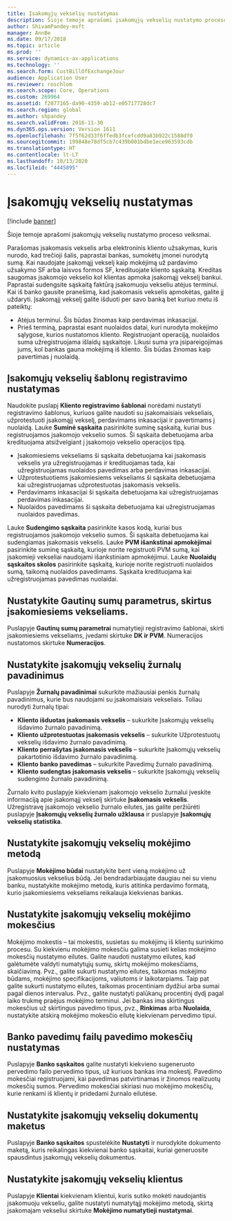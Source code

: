 ```yaml
---
title: Įsakomųjų vekselių nustatymas
description: Šioje temoje aprašomi įsakomųjų vekselių nustatymo proceso veiksmai.
author: ShivamPandey-msft
manager: AnnBe
ms.date: 09/17/2018
ms.topic: article
ms.prod: ''
ms.service: dynamics-ax-applications
ms.technology: ''
ms.search.form: CustBillOfExchangeJour
audience: Application User
ms.reviewer: roschlom
ms.search.scope: Core, Operations
ms.custom: 269964
ms.assetid: f2077165-da90-4359-ab12-e05717728dc7
ms.search.region: global
ms.author: shpandey
ms.search.validFrom: 2016-11-30
ms.dyn365.ops.version: Version 1611
ms.openlocfilehash: 7f5f62d33f6ffedb3fcefcdd9a83b922c1588df0
ms.sourcegitcommit: 199848e78df5cb7c439b001bdbe1ece963593cdb
ms.translationtype: HT
ms.contentlocale: lt-LT
ms.lasthandoff: 10/13/2020
ms.locfileid: "4445895"
---
```

# <a name="set-up-bills-of-exchange"></a>Įsakomųjų vekselių nustatymas

[!include [banner](../includes/banner.md)]

Šioje temoje aprašomi įsakomųjų vekselių nustatymo proceso veiksmai.

Parašomas įsakomasis vekselis arba elektroninis kliento užsakymas, kuris nurodo, kad trečioji šalis, paprastai bankas, sumokėtų įmonei nurodytą sumą. Kai naudojate įsakomąjį vekselį kaip mokėjimą už pardavimo užsakymo SF arba laisvos formos SF, kredituojate kliento sąskaitą. Kreditas saugomas įsakomojo vekselio kol klientas apmoka įsakomąjį vekselį bankui. Paprastai sudengsite sąskaitą faktūrą įsakomuoju vekseliu atėjus terminui. Kai iš banko gausite pranešimą, kad įsakomasis vekselis apmokėtas, galite jį uždaryti. Įsakomąjį vekselį galite išduoti per savo banką bet kuriuo metu iš pateiktų:

-   Atėjus terminui. Šis būdas žinomas kaip perdavimas inkasacijai.
-   Prieš terminą, paprastai esant nuolaidos datai, kuri nurodyta mokėjimo sąlygose, kurios nustatomos kliento. Registruojant operaciją, nuolaidos suma užregistruojama išlaidų sąskaitoje. Likusi suma yra įsipareigojimas jums, kol bankas gauna mokėjimą iš kliento. Šis būdas žinomas kaip pavertimas į nuolaidą.

## <a name="set-up-posting-profiles-for-bills-of-exchange"></a>Įsakomųjų vekselių šablonų registravimo nustatymas

Naudokite puslapį **Kliento registravimo šablonai** norėdami nustatyti registravimo šablonus, kuriuos galite naudoti su įsakomaisiais vekseliais, užprotestuoti įsakomąjį vekselį, perdavimams inkasacijai ir pavertimams į nuolaidą. Lauke **Suminė sąskaita** pasirinkite suminę sąskaitą, kuriai bus registruojamos įsakomojo vekselio sumos. Ši sąskaita debetuojama arba kredituojama atsižvelgiant į įsakomojo vekselio operacijos tipą.
-   Įsakomiesiems vekseliams ši sąskaita debetuojama kai įsakomasis vekselis yra užregistruojamas ir kredituojamas tada, kai užregistruojamas nuolaidos pavedimas arba perdavimas inkasacijai.
-   Užprotestuotiems įsakomiesiems vekseliams ši sąskaita debetuojama kai užregistruojamas užprotestuotas įsakomasis vekselis.
-   Perdavimams inkasacijai ši sąskaita debetuojama kai užregistruojamas perdavimas inkasacijai.
-   Nuolaidos pavedimams ši sąskaita debetuojama kai užregistruojamas nuolaidos pavedimas.

Lauke **Sudengimo sąskaita** pasirinkite kasos kodą, kuriai bus registruojamos įsakomojo vekselio sumos. Ši sąskaita debetuojama kai sudengiamas įsakomasis vekselis. Lauke **PVM išankstinai apmokėjimai** pasirinkite suminę sąskaitą, kurioje norite registruoti PVM sumą, kai įsakomieji vekseliai naudojami išankstiniam apmokėjimui. Lauke **Nuolaidų sąskaitos skolos** pasirinkite sąskaitą, kurioje norite registruoti nuolaidos sumą, taikomą nuolaidos pavedimams. Sąskaita kredituojama kai užregistruojamas pavedimas nuolaidai.

## <a name="set-up-accounts-receivable-parameters-for-bills-of-exchange"></a>Nustatykite Gautinų sumų parametrus, skirtus įsakomiesiems vekseliams.

Puslapyje **Gautinų sumų parametrai** numatytieji registravimo šablonai, skirti įsakomiesiems vekseliams, įvedami skirtuke **DK ir PVM**. Numeracijos nustatomos skirtuke **Numeracijos**.

## <a name="set-up-journal-names-for-bills-of-exchange"></a>Nustatykite įsakomųjų vekselių žurnalų pavadinimus


Puslapyje **Žurnalų pavadinimai** sukurkite mažiausiai penkis žurnalų pavadinimus, kurie bus naudojami su įsakomaisiais vekseliais. Toliau nurodyti žurnalų tipai:
-   **Kliento išduotas įsakomasis vekselis** – sukurkite Įsakomųjų vekselių išdavimo žurnalo pavadinimą.
-   **Kliento užprotestuotas įsakomasis vekselis** – sukurkite Užprotestuotų vekselių išdavimo žurnalo pavadinimą.
-   **Kliento perrašytas įsakomasis vekselis** – sukurkite Įsakomųjų vekselių pakartotinio išdavimo žurnalo pavadinimą.
-   **Kliento banko pavedimas** – sukurkite Pavedimų žurnalo pavadinimą.
-   **Kliento sudengtas įsakomasis vekselis** – sukurkite Įsakomųjų vekselių sudengimo žurnalo pavadinimą.

Žurnalo kvito puslapyje kiekvienam įsakomojo vekselio žurnalui įveskite informaciją apie įsakomąjį vekselį skirtuke **Įsakomasis vekselis**. Užregistravę įsakomojo vekselio žurnalo eilutes, jas galite peržiūrėti puslapyje **Įsakomųjų vekselių žurnalo užklausa** ir puslapyje **Įsakomųjų vekselių statistika**.

## <a name="set-up-methods-of-payment-for-bills-of-exchange"></a>Nustatykite įsakomųjų vekselių mokėjimo metodą

Puslapyje **Mokėjimo būdai** nustatykite bent vieną mokėjimo už įsakomuosius vekselius būdą. Jei bendradarbiaujate daugiau nei su vienu banku, nustatykite mokėjimo metodą, kuris atitinka perdavimo formatą, kurio įsakomiesiems vekseliams reikalauja kiekvienas bankas.

## <a name="set-up-payment-fees-for-bills-of-exchange"></a>Nustatykite įsakomųjų vekselių mokėjimo mokesčius

Mokėjimo mokestis – tai mokestis, susietas su mokėjimų iš klientų surinkimo procesu. Su kiekvienu mokėjimo mokesčiu galima susieti kelias mokėjimo mokesčių nustatymo eilutes. Galite naudoti nustatymo eilutes, kad galėtumėte valdyti numatytųjų sumų, skirtų mokėjimo mokesčiams, skaičiavimą. Pvz., galite sukurti nustatymo eilutes, taikomas mokėjimo būdams, mokėjimo specifikacijoms, valiutoms ir laikotarpiams. Taip pat galite sukurti nustatymo eilutes, taikomas procentiniam dydžiui arba sumai pagal dienos intervalus. Pvz., galite nustatyti palūkanų procentinį dydį pagal laiko trukmę praėjus mokėjimo terminui. Jei bankas ima skirtingus mokesčius už skirtingus pavedimo tipus, pvz., **Rinkimas** arba **Nuolaida**, nustatykite atskirą mokėjimo mokesčio eilutę kiekvienam pervedimo tipui.

## <a name="set-up-remittance-fees-for-bank-remittance-files"></a>Banko pavedimų failų pavedimo mokesčių nustatymas

Puslapyje **Banko sąskaitos** galite nustatyti kiekvieno sugeneruoto pervedimo failo pervedimo tipus, už kuriuos bankas ima mokestį. Pavedimo mokesčiai registruojami, kai pavedimas patvirtinamas ir žinomos realizuotų mokesčių sumos. Pervedimo mokesčiai skiriasi nuo mokėjimo mokesčių, kurie renkami iš klientų ir pridedami žurnalo eilutėse.

## <a name="set-up-document-layouts-for-bills-of-exchange"></a>Nustatykite įsakomųjų vekselių dokumentų maketus

Puslapyje **Banko sąskaitos** spustelėkite **Nustatyti** ir nurodykite dokumento maketą, kuris reikalingas kiekvienai banko sąskaitai, kuriai generuosite spausdintus įsakomųjų vekselių dokumentus.

## <a name="set-up-customers-for-bills-of-exchange"></a>Nustatykite įsakomųjų vekselių klientus

Puslapyje **Klientai** kiekvienam klientui, kuris sutiko mokėti naudojantis įsakomuoju vekseliu, galite nustatyti numatytąjį mokėjimo metodą, skirtą įsakomajam vekseliui skirtuke **Mokėjimo numatytieji nustatymai**.





